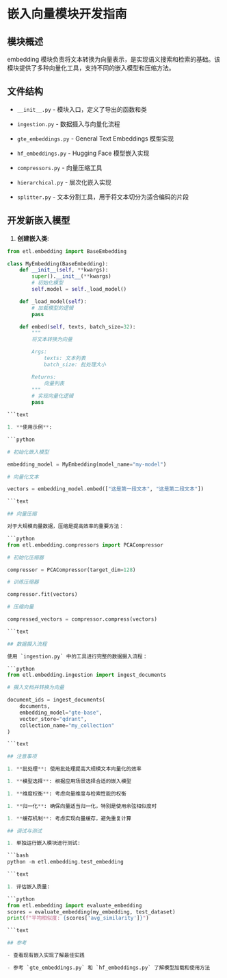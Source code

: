 # 嵌入向量模块开发指南

## 模块概述

embedding 模块负责将文本转换为向量表示，是实现语义搜索和检索的基础。该模块提供了多种向量化工具，支持不同的嵌入模型和压缩方法。

## 文件结构

- `__init__.py` - 模块入口，定义了导出的函数和类

- `ingestion.py` - 数据摄入与向量化流程

- `gte_embeddings.py` - General Text Embeddings 模型实现

- `hf_embeddings.py` - Hugging Face 模型嵌入实现

- `compressors.py` - 向量压缩工具

- `hierarchical.py` - 层次化嵌入实现

- `splitter.py` - 文本分割工具，用于将文本切分为适合编码的片段

## 开发新嵌入模型

1. **创建嵌入类**:

```python
from etl.embedding import BaseEmbedding

class MyEmbedding(BaseEmbedding):
    def __init__(self, **kwargs):
        super().__init__(**kwargs)
        # 初始化模型
        self.model = self._load_model()

    def _load_model(self):
        # 加载模型的逻辑
        pass

    def embed(self, texts, batch_size=32):
        """
        将文本转换为向量

        Args:
            texts: 文本列表
            batch_size: 批处理大小

        Returns:
            向量列表
        """
        # 实现向量化逻辑
        pass

```text

1. **使用示例**:

```python

# 初始化嵌入模型

embedding_model = MyEmbedding(model_name="my-model")

# 向量化文本

vectors = embedding_model.embed(["这是第一段文本", "这是第二段文本"])

```text

## 向量压缩

对于大规模向量数据，压缩是提高效率的重要方法：

```python
from etl.embedding.compressors import PCACompressor

# 初始化压缩器

compressor = PCACompressor(target_dim=128)

# 训练压缩器

compressor.fit(vectors)

# 压缩向量

compressed_vectors = compressor.compress(vectors)

```text

## 数据摄入流程

使用 `ingestion.py` 中的工具进行完整的数据摄入流程：

```python
from etl.embedding.ingestion import ingest_documents

# 摄入文档并转换为向量

document_ids = ingest_documents(
    documents,
    embedding_model="gte-base",
    vector_store="qdrant",
    collection_name="my_collection"
)

```text

## 注意事项

1. **批处理**: 使用批处理提高大规模文本向量化的效率

1. **模型选择**: 根据应用场景选择合适的嵌入模型

1. **维度权衡**: 考虑向量维度与检索性能的权衡

1. **归一化**: 确保向量适当归一化，特别是使用余弦相似度时

1. **缓存机制**: 考虑实现向量缓存，避免重复计算

## 调试与测试

1. 单独运行嵌入模块进行测试:

```bash
python -m etl.embedding.test_embedding

```text

1. 评估嵌入质量:

```python
from etl.embedding import evaluate_embedding
scores = evaluate_embedding(my_embedding, test_dataset)
print(f"平均相似度: {scores['avg_similarity']}")

```text

## 参考

- 查看现有嵌入实现了解最佳实践

- 参考 `gte_embeddings.py` 和 `hf_embeddings.py` 了解模型加载和使用方法
